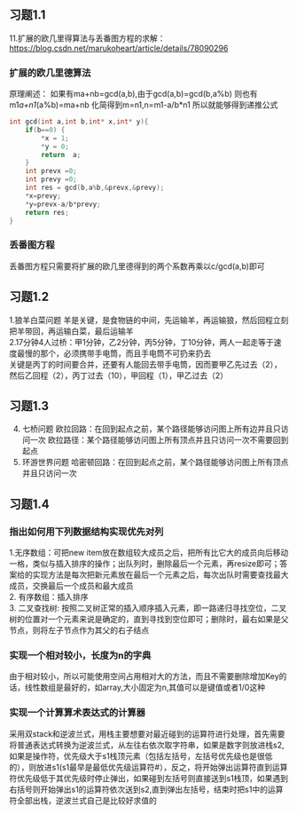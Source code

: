 ## 习题1.1
11.扩展的欧几里得算法与丢番图方程的求解：
https://blog.csdn.net/marukoheart/article/details/78090296
### 扩展的欧几里德算法
原理阐述：
如果有ma+nb=gcd(a,b),由于gcd(a,b)=gcd(b,a%b)
则也有m1*a+n1*(a%b)=ma+nb
化简得到m=n1,n=m1-a/b*n1
所以就能够得到递推公式
```cpp
int gcd(int a,int b,int* x,int* y){
    if(b==0) {
        *x = 1;
        *y = 0;
        return  a;
    }
    int prevx =0;
    int prevy =0;
    int res = gcd(b,a%b,&prevx,&prevy);
    *x=prevy;
    *y=prevx-a/b*prevy;
    return res;    
}
```
### 丢番图方程
丢番图方程只需要将扩展的欧几里德得到的两个系数再乘以c/gcd(a,b)即可
## 习题1.2
1.狼羊白菜问题
羊是关键，是食物链的中间，先运输羊，再运输狼，然后回程立刻把羊带回，再运输白菜，最后运输羊  
2.17分钟4人过桥：甲1分钟，乙2分钟，丙5分钟，丁10分钟，两人一起走等于速度最慢的那个，必须携带手电筒，而且手电筒不可扔来扔去  
关键是丙丁的时间要合并，还要有人能回去带手电筒，因而要甲乙先过去（2），然后乙回程（2），丙丁过去（10），甲回程（1），甲乙过去（2）
## 习题1.3
4. 七桥问题
欧拉回路：在回到起点之前，某个路径能够访问图上所有边并且只访问一次
欧拉路径：某个路径能够访问图上所有顶点并且只访问一次不需要回到起点
6. 环游世界问题
哈密顿回路：在回到起点之前，某个路径能够访问图上所有顶点并且只访问一次
## 习题1.4
### 指出如何用下列数据结构实现优先对列
1.无序数组：可把new item放在数组较大成员之后，把所有比它大的成员向后移动一格，类似与插入排序的操作；出队列时，删除最后一个元素，再resize即可；答案给的实现方法是每次把新元素放在最后一个元素之后，每次出队时需要查找最大成员，交换最后一个成员和最大成员  
2. 有序数组：插入排序  
3. 二叉查找树: 按照二叉树正常的插入顺序插入元素，即一路递归寻找空位，二叉树的位置对一个元素来说是确定的，直到寻找到空位即可；删除时，最右如果是父节点，则将左子节点作为其父的右子结点
### 实现一个相对较小，长度为n的字典
由于相对较小，所以可能使用空间占用相对大的方法，而且不需要删除增加Key的话，线性数组是最好的，如array,大小固定为n,其值可以是键值或者1/0这种
### 实现一个计算算术表达式的计算器
采用双stack和逆波兰式，用栈主要想要对最近碰到的运算符进行处理，首先需要将普通表达式转换为逆波兰式，从左往右依次取字符串，如果是数字则放进栈s2,如果是操作符，优先级大于s1栈顶元素（包括左括号，左括号优先级也是很低的），则放进s1(s1最早是最低优先级运算符#），反之，将开始弹出运算符直到运算符优先级低于其优先级时停止弹出，如果碰到左括号则直接送到s1栈顶，如果遇到右括号则开始弹出s1的运算符依次送到s2,直到弹出左括号，结束时把s1中的运算符全部出栈，逆波兰式自己是比较好求值的

